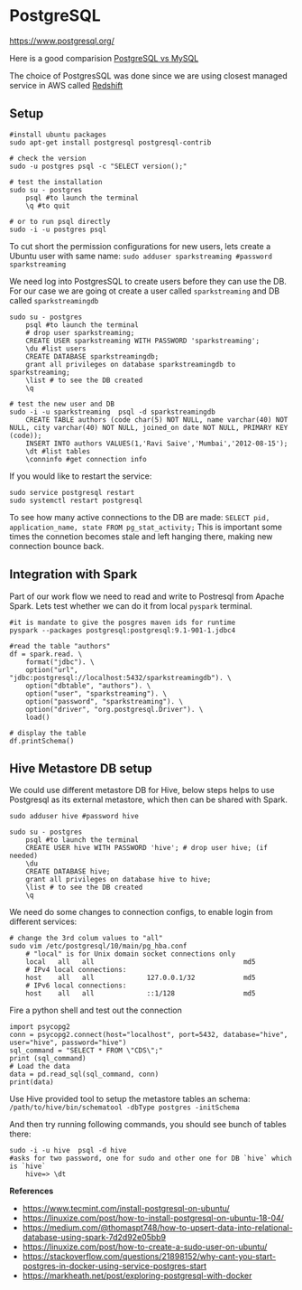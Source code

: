 # PostgreSQL

https://www.postgresql.org/

Here is a good comparision [PostgreSQL vs MySQL](https://www.postgresqltutorial.com/postgresql-vs-mysql/) 

The choice of PostgresSQL was done since we are using closest managed service in AWS called [Redshift](https://aws.amazon.com/redshift/)
 
## Setup

```
#install ubuntu packages
sudo apt-get install postgresql postgresql-contrib

# check the version
sudo -u postgres psql -c "SELECT version();"

# test the installation
sudo su - postgres
    psql #to launch the terminal
    \q #to quit

# or to run psql directly
sudo -i -u postgres psql

```

To cut short the permission configurations for new users, lets create a Ubuntu user with same name: 
`sudo adduser sparkstreaming #password sparkstreaming` 

We need log into PostgresSQL to create users before they can use the DB.
For our case we are going ot create a user called `sparkstreaming` and DB called `sparkstreamingdb`

```
sudo su - postgres
    psql #to launch the terminal
    # drop user sparkstreaming;
    CREATE USER sparkstreaming WITH PASSWORD 'sparkstreaming'; 
    \du #list users
    CREATE DATABASE sparkstreamingdb;
    grant all privileges on database sparkstreamingdb to sparkstreaming;
    \list # to see the DB created
    \q

# test the new user and DB
sudo -i -u sparkstreaming  psql -d sparkstreamingdb
    CREATE TABLE authors (code char(5) NOT NULL, name varchar(40) NOT NULL, city varchar(40) NOT NULL, joined_on date NOT NULL, PRIMARY KEY (code));
    INSERT INTO authors VALUES(1,'Ravi Saive','Mumbai','2012-08-15');
    \dt #list tables
    \conninfo #get connection info
```

If you would like to restart the service:

```
sudo service postgresql restart
sudo systemctl restart postgresql
```

To see how many active connections to the DB are made:
`SELECT pid, application_name, state FROM pg_stat_activity;`
This is important some times the connetion becomes stale and left hanging there, making new connection bounce back.

## Integration with Spark

Part of our work flow we need to read and write to Postresql from Apache Spark. 
Lets test whether we can do it from local `pyspark` terminal.

```
#it is mandate to give the posgres maven ids for runtime
pyspark --packages postgresql:postgresql:9.1-901-1.jdbc4

#read the table "authors" 
df = spark.read. \
    format("jdbc"). \
    option("url", "jdbc:postgresql://localhost:5432/sparkstreamingdb"). \
    option("dbtable", "authors"). \
    option("user", "sparkstreaming"). \
    option("password", "sparkstreaming"). \
    option("driver", "org.postgresql.Driver"). \
    load()

# display the table
df.printSchema()
```

## Hive Metastore DB setup

We could use different metastore DB for Hive, below steps helps to use Postgresql as its external metastore,
which then can be shared with Spark.

```
sudo adduser hive #password hive

sudo su - postgres
    psql #to launch the terminal
    CREATE USER hive WITH PASSWORD 'hive'; # drop user hive; (if needed)
    \du
    CREATE DATABASE hive;
    grant all privileges on database hive to hive;
    \list # to see the DB created
    \q
```

We need do some changes to connection configs, to enable login from different services:

```
# change the 3rd colum values to "all"
sudo vim /etc/postgresql/10/main/pg_hba.conf
    # "local" is for Unix domain socket connections only
    local   all   all                                     md5
    # IPv4 local connections:
    host    all   all             127.0.0.1/32            md5
    # IPv6 local connections:
    host    all   all             ::1/128                 md5

```

Fire a python shell and test out the connection

```    
import psycopg2
conn = psycopg2.connect(host="localhost", port=5432, database="hive", user="hive", password="hive")
sql_command = "SELECT * FROM \"CDS\";"
print (sql_command)
# Load the data
data = pd.read_sql(sql_command, conn)
print(data)
```

Use Hive provided tool to setup the metastore tables an schema:
`/path/to/hive/bin/schematool -dbType postgres -initSchema`

And then try running following commands, you should see bunch of tables there:
```shell script
sudo -i -u hive  psql -d hive
#asks for two password, one for sudo and other one for DB `hive` which is `hive`
    hive=> \dt
```


**References**
- https://www.tecmint.com/install-postgresql-on-ubuntu/
- https://linuxize.com/post/how-to-install-postgresql-on-ubuntu-18-04/
- https://medium.com/@thomaspt748/how-to-upsert-data-into-relational-database-using-spark-7d2d92e05bb9
- https://linuxize.com/post/how-to-create-a-sudo-user-on-ubuntu/
- https://stackoverflow.com/questions/21898152/why-cant-you-start-postgres-in-docker-using-service-postgres-start
- https://markheath.net/post/exploring-postgresql-with-docker




